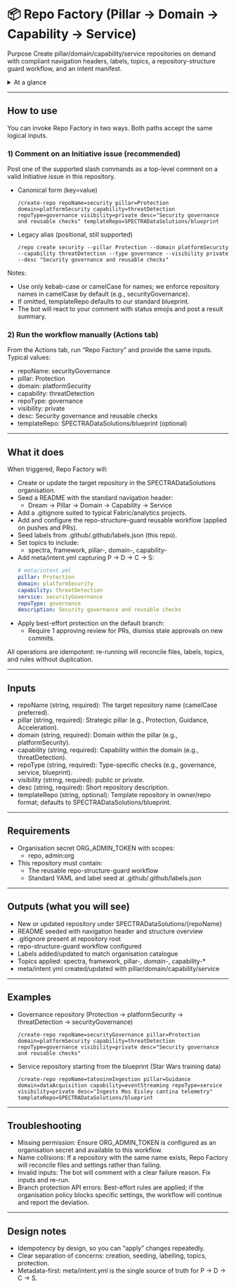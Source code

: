 # 📦 Repo Factory (Pillar → Domain → Capability → Service)

Purpose
Create pillar/domain/capability/service repositories on demand with compliant navigation headers, labels, topics, a repository-structure guard workflow, and an intent manifest.

<details>
<summary>At a glance</summary>

- Triggers
  - Slash comment on an Initiative issue (recommended)
  - Manual workflow dispatch in Actions
- Inputs
  - repoName, pillar, domain, capability, repoType, visibility, desc, templateRepo (optional)
- Effects
  - Creates or updates a repository in the SPECTRADataSolutions organisation
  - Seeds README, .gitignore, labels, topics, meta/intent.yml
  - Applies repo-structure guard and basic branch protection
- Idempotent
  - Safe to retry; re-runs converge the repository to the requested state
</details>

---

## How to use

You can invoke Repo Factory in two ways. Both paths accept the same logical inputs.

### 1) Comment on an Initiative issue (recommended)

Post one of the supported slash commands as a top-level comment on a valid Initiative issue in this repository.

- Canonical form (key=value)
  ```
  /create-repo repoName=security pillar=Protection domain=platformSecurity capability=threatDetection repoType=governance visibility=private desc="Security governance and reusable checks" templateRepo=SPECTRADataSolutions/blueprint
  ```

- Legacy alias (positional, still supported)
  ```
  /repo create security --pillar Protection --domain platformSecurity --capability threatDetection --type governance --visibility private --desc "Security governance and reusable checks"
  ```

Notes:
- Use only kebab-case or camelCase for names; we enforce repository names in camelCase by default (e.g., securityGovernance).
- If omitted, templateRepo defaults to our standard blueprint.
- The bot will react to your comment with status emojis and post a result summary.

### 2) Run the workflow manually (Actions tab)

From the Actions tab, run “Repo Factory” and provide the same inputs. Typical values:

- repoName: securityGovernance
- pillar: Protection
- domain: platformSecurity
- capability: threatDetection
- repoType: governance
- visibility: private
- desc: Security governance and reusable checks
- templateRepo: SPECTRADataSolutions/blueprint (optional)

---

## What it does

When triggered, Repo Factory will:

- Create or update the target repository in the SPECTRADataSolutions organisation.
- Seed a README with the standard navigation header:
  - Dream → Pillar → Domain → Capability → Service
- Add a .gitignore suited to typical Fabric/analytics projects.
- Add and configure the repo-structure-guard reusable workflow (applied on pushes and PRs).
- Seed labels from .github/.github/labels.json (this repo).
- Set topics to include:
  - spectra, framework, pillar-<pillar>, domain-<domain>, capability-<capability>
- Add meta/intent.yml capturing P → D → C → S:
  ```yaml
  # meta/intent.yml
  pillar: Protection
  domain: platformSecurity
  capability: threatDetection
  service: securityGovernance
  repoType: governance
  description: Security governance and reusable checks
  ```
- Apply best-effort protection on the default branch:
  - Require 1 approving review for PRs, dismiss stale approvals on new commits.

All operations are idempotent: re-running will reconcile files, labels, topics, and rules without duplication.

---

## Inputs

- repoName (string, required): The target repository name (camelCase preferred).
- pillar (string, required): Strategic pillar (e.g., Protection, Guidance, Acceleration).
- domain (string, required): Domain within the pillar (e.g., platformSecurity).
- capability (string, required): Capability within the domain (e.g., threatDetection).
- repoType (string, required): Type-specific checks (e.g., governance, service, blueprint).
- visibility (string, required): public or private.
- desc (string, required): Short repository description.
- templateRepo (string, optional): Template repository in owner/repo format; defaults to SPECTRADataSolutions/blueprint.

---

## Requirements

- Organisation secret ORG_ADMIN_TOKEN with scopes:
  - repo, admin:org
- This repository must contain:
  - The reusable repo-structure-guard workflow
  - Standard YAML and label seed at .github/.github/labels.json

---

## Outputs (what you will see)

- New or updated repository under SPECTRADataSolutions/{repoName}
- README seeded with navigation header and structure overview
- .gitignore present at repository root
- repo-structure-guard workflow configured
- Labels added/updated to match organisation catalogue
- Topics applied: spectra, framework, pillar-*, domain-*, capability-*
- meta/intent.yml created/updated with pillar/domain/capability/service

---

## Examples

- Governance repository (Protection → platformSecurity → threatDetection → securityGovernance)
  ```
  /create-repo repoName=securityGovernance pillar=Protection domain=platformSecurity capability=threatDetection repoType=governance visibility=private desc="Security governance and reusable checks"
  ```

- Service repository starting from the blueprint (Star Wars training data)
  ```
  /create-repo repoName=tatooineIngestion pillar=Guidance domain=dataAcquisition capability=eventStreaming repoType=service visibility=private desc="Ingests Mos Eisley cantina telemetry" templateRepo=SPECTRADataSolutions/blueprint
  ```

---

## Troubleshooting

- Missing permission: Ensure ORG_ADMIN_TOKEN is configured as an organisation secret and available to this workflow.
- Name collisions: If a repository with the same name exists, Repo Factory will reconcile files and settings rather than failing.
- Invalid inputs: The bot will comment with a clear failure reason. Fix inputs and re-run.
- Branch protection API errors: Best-effort rules are applied; if the organisation policy blocks specific settings, the workflow will continue and report the deviation.

---

## Design notes

- Idempotency by design, so you can “apply” changes repeatedly.
- Clear separation of concerns: creation, seeding, labelling, topics, protection.
- Metadata-first: meta/intent.yml is the single source of truth for P → D → C → S.